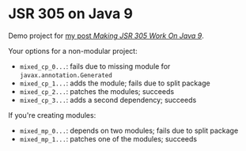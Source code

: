 # JSR 305 on Java 9

Demo project for [my post _Making JSR 305 Work On Java 9_](https://blog.codefx.org/java/jsr-305-java-9/).

Your options for a non-modular project:

* `mixed_cp_0...`: fails due to missing module for `javax.annotation.Generated`
* `mixed_cp_1...`: adds the module; fails due to split package
* `mixed_cp_2...`: patches the modules; succeeds
* `mixed_cp_3...`: adds a second dependency; succeeds

If you're creating modules:

* `mixed_mp_0...`: depends on two modules; fails due to split package
* `mixed_mp_1...`: patches one of the modules; succeeds

